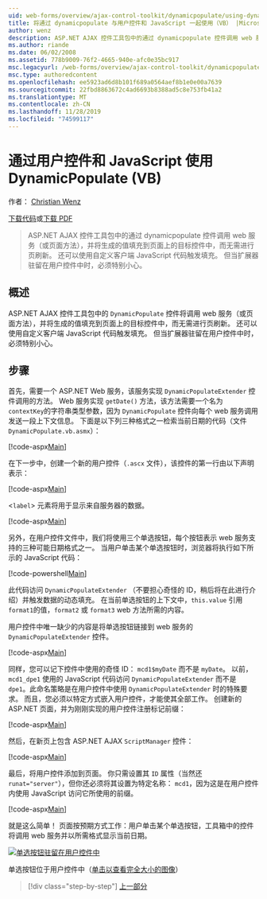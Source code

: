 ```yaml
---
uid: web-forms/overview/ajax-control-toolkit/dynamicpopulate/using-dynamicpopulate-with-a-user-control-and-javascript-vb
title: 将通过 dynamicpopulate 与用户控件和 JavaScript 一起使用（VB） |Microsoft Docs
author: wenz
description: ASP.NET AJAX 控件工具包中的通过 dynamicpopulate 控件调用 web 服务（或页面方法），并将生成的值填充到 t 。
ms.author: riande
ms.date: 06/02/2008
ms.assetid: 778b9009-76f2-4665-940e-afc0e35bc917
msc.legacyurl: /web-forms/overview/ajax-control-toolkit/dynamicpopulate/using-dynamicpopulate-with-a-user-control-and-javascript-vb
msc.type: authoredcontent
ms.openlocfilehash: ee5923ad6d8b101f689a0564aef8b1e0e00a7639
ms.sourcegitcommit: 22fbd8863672c4ad6693b8388ad5c8e753fb41a2
ms.translationtype: MT
ms.contentlocale: zh-CN
ms.lasthandoff: 11/28/2019
ms.locfileid: "74599117"
---
```

# <a name="using-dynamicpopulate-with-a-user-control-and-javascript-vb"></a>通过用户控件和 JavaScript 使用 DynamicPopulate (VB)

作者： [Christian Wenz](https://github.com/wenz)

[下载代码](https://download.microsoft.com/download/d/8/f/d8f2f6f9-1b7c-46ad-9252-e1fc81bdea3e/dynamicpopulate2.vb.zip)或[下载 PDF](https://download.microsoft.com/download/b/6/a/b6ae89ee-df69-4c87-9bfb-ad1eb2b23373/dynamicpopulate2VB.pdf)

> ASP.NET AJAX 控件工具包中的通过 dynamicpopulate 控件调用 web 服务（或页面方法），并将生成的值填充到页面上的目标控件中，而无需进行页刷新。 还可以使用自定义客户端 JavaScript 代码触发填充。 但当扩展器驻留在用户控件中时，必须特别小心。

## <a name="overview"></a>概述

ASP.NET AJAX 控件工具包中的 `DynamicPopulate` 控件将调用 web 服务（或页面方法），并将生成的值填充到页面上的目标控件中，而无需进行页刷新。 还可以使用自定义客户端 JavaScript 代码触发填充。 但当扩展器驻留在用户控件中时，必须特别小心。

## <a name="steps"></a>步骤

首先，需要一个 ASP.NET Web 服务，该服务实现 `DynamicPopulateExtender` 控件调用的方法。 Web 服务实现 `getDate()` 方法，该方法需要一个名为 `contextKey`的字符串类型参数，因为 `DynamicPopulate` 控件向每个 web 服务调用发送一段上下文信息。 下面是以下列三种格式之一检索当前日期的代码（文件 `DynamicPopulate.vb.asmx`）：

[!code-aspx[Main](using-dynamicpopulate-with-a-user-control-and-javascript-vb/samples/sample1.aspx)]

在下一步中，创建一个新的用户控件（`.ascx` 文件），该控件的第一行由以下声明表示：

[!code-aspx[Main](using-dynamicpopulate-with-a-user-control-and-javascript-vb/samples/sample2.aspx)]

&lt;`label`&gt; 元素将用于显示来自服务器的数据。

[!code-aspx[Main](using-dynamicpopulate-with-a-user-control-and-javascript-vb/samples/sample3.aspx)]

另外，在用户控件文件中，我们将使用三个单选按钮，每个按钮表示 web 服务支持的三种可能日期格式之一。 当用户单击某个单选按钮时，浏览器将执行如下所示的 JavaScript 代码：

[!code-powershell[Main](using-dynamicpopulate-with-a-user-control-and-javascript-vb/samples/sample4.ps1)]

此代码访问 `DynamicPopulateExtender` （不要担心奇怪的 ID，稍后将在此进行介绍）并触发数据的动态填充。 在当前单选按钮的上下文中，`this.value` 引用 `format1`的值，`format2` 或 `format3` web 方法所需的内容。

用户控件中唯一缺少的内容是将单选按钮链接到 web 服务的 `DynamicPopulateExtender` 控件。

[!code-aspx[Main](using-dynamicpopulate-with-a-user-control-and-javascript-vb/samples/sample5.aspx)]

同样，您可以记下控件中使用的奇怪 ID： `mcd1$myDate` 而不是 `myDate`。 以前，`mcd1_dpe1` 使用的 JavaScript 代码访问 `DynamicPopulateExtender` 而不是 `dpe1`。此命名策略是在用户控件中使用 `DynamicPopulateExtender` 时的特殊要求。 而且，您必须以特定方式嵌入用户控件，才能使其全部工作。 创建新的 ASP.NET 页面，并为刚刚实现的用户控件注册标记前缀：

[!code-aspx[Main](using-dynamicpopulate-with-a-user-control-and-javascript-vb/samples/sample6.aspx)]

然后，在新页上包含 ASP.NET AJAX `ScriptManager` 控件：

[!code-aspx[Main](using-dynamicpopulate-with-a-user-control-and-javascript-vb/samples/sample7.aspx)]

最后，将用户控件添加到页面。 你只需设置其 `ID` 属性（当然还 `runat="server"`），但你还必须将其设置为特定名称： `mcd1`，因为这是在用户控件内使用 JavaScript 访问它所使用的前缀。

[!code-aspx[Main](using-dynamicpopulate-with-a-user-control-and-javascript-vb/samples/sample8.aspx)]

就是这么简单！ 页面按预期方式工作：用户单击某个单选按钮，工具箱中的控件将调用 web 服务并以所需格式显示当前日期。

[![单选按钮驻留在用户控件中](using-dynamicpopulate-with-a-user-control-and-javascript-vb/_static/image2.png)](using-dynamicpopulate-with-a-user-control-and-javascript-vb/_static/image1.png)

单选按钮位于用户控件中（[单击以查看完全大小的图像](using-dynamicpopulate-with-a-user-control-and-javascript-vb/_static/image3.png)）

> [!div class="step-by-step"]
> [上一部分](dynamically-populating-a-control-using-javascript-code-vb.md)
